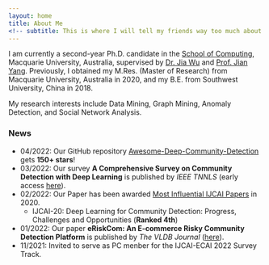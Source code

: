 ```yaml
---
layout: home
title: About Me
<!-- subtitle: This is where I will tell my friends way too much about me -->
---
```


I am currently a second-year Ph.D. candidate in the [School of Computing](https://www.mq.edu.au/faculty-of-science-and-engineering/departments-and-schools/school-of-computing), Macquarie University, Australia, supervised by [Dr. Jia Wu](http://web.science.mq.edu.au/~jiawu/) and [Prof. Jian Yang](http://web.science.mq.edu.au/~jian/). Previously, I obtained my M.Res. (Master of Research) from Macquarie University, Australia in 2020, and my B.E. from Southwest University, China in 2018.

My research interests include Data Mining, Graph Mining, Anomaly Detection, and Social Network Analysis.

### News
* 04/2022: Our GitHub repository [Awesome-Deep-Community-Detection](https://github.com/FanzhenLiu/Awesome-Deep-Community-Detection) gets **150+ stars**!
* 03/2022: Our survey **A Comprehensive Survey on Community Detection with Deep Learning** is published by _IEEE TNNLS_ (early access [here](https://ieeexplore.ieee.org/document/9732192)).
* 02/2022: Our Paper has been awarded [Most Influential IJCAI Papers](https://www.paperdigest.org/2022/02/most-influential-ijcai-papers-2022-02/) in 2020.
    - IJCAI-20: Deep Learning for Community Detection: Progress, Challenges and Opportunities (**Ranked 4th**)
* 01/2022: Our paper **eRiskCom: An E-commerce Risky Community Detection Platform** is published by _The VLDB Journal_ ([here](https://doi.org/10.1007/s00778-021-00723-z)).
* 11/2021: Invited to serve as PC menber for the IJCAI-ECAI 2022 Survey Track.
